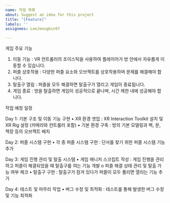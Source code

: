 ```yaml
---
name: 작업 목록
about: Suggest an idea for this project
title: "[Feature]"
labels: ''
assignees: LeeJeongbin97

---
```


게임 주요 기능
1.	이동 기능 : VR 컨트롤러의 조이스틱을 사용하여 플레이어가 방 안에서 자유롭게 이동할 수 있습니다.
2.	퍼즐 상호작용 : 다양한 퍼즐 요소와 오브젝트를 상호작용하며 문제를 해결해야 합니다.
3.	탈출구 열림 : 퍼즐을 모두 해결하면 탈출구가 열리고 게임이 종료됩니다.
4.	게임 종료 : 방을 탈출하면 게임이 성공적으로 끝나며, 시간 제한 내에 성공해야 합니다.

 
작업 예정 일정

Day 1: 기본 구조 및 이동 기능 구현
•	XR 환경 셋업 : XR Interaction Toolkit 설치 및 XR Rig 설정 (카메라와 컨트롤러 포함)
•	기본 환경 구축 : 방의 기본 모델링과 벽, 문, 책장 등의 오브젝트 배치

Day 2: 퍼즐 시스템 구현
•	각 종 퍼즐 시스템 구현 : 단서를 찾기 위한 퍼즐 시스템 기능 추가
   
Day 3: 게임 진행 관리 및 탈출 시스템
•	게임 매니저 스크립트 작성 : 게임 진행을 관리하고 퍼즐이 해결되었을 때 탈출구를 여는 기능 개발
o	퍼즐 해결 상태 관리 및 탈출 가능 여부 체크
•	탈출구 구현 : 탈출구가 잠겨 있다가 퍼즐이 모두 풀리면 열리는 기능 추가

Day 4: 테스트 및 마무리 작업
•	버그 수정 및 최적화 : 테스트를 통해 발생한 버그 수정 및 기능 최적화
